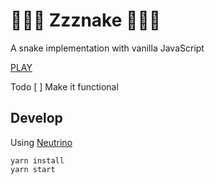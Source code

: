 # 🐍🐍🐍 Zzznake 🐍🐍🐍

A snake implementation with vanilla JavaScript

[PLAY](http://zzznake.surge.sh/)

Todo
[ ] Make it functional

## Develop

Using [Neutrino](neutrino.js.org)

```
yarn install
yarn start
```